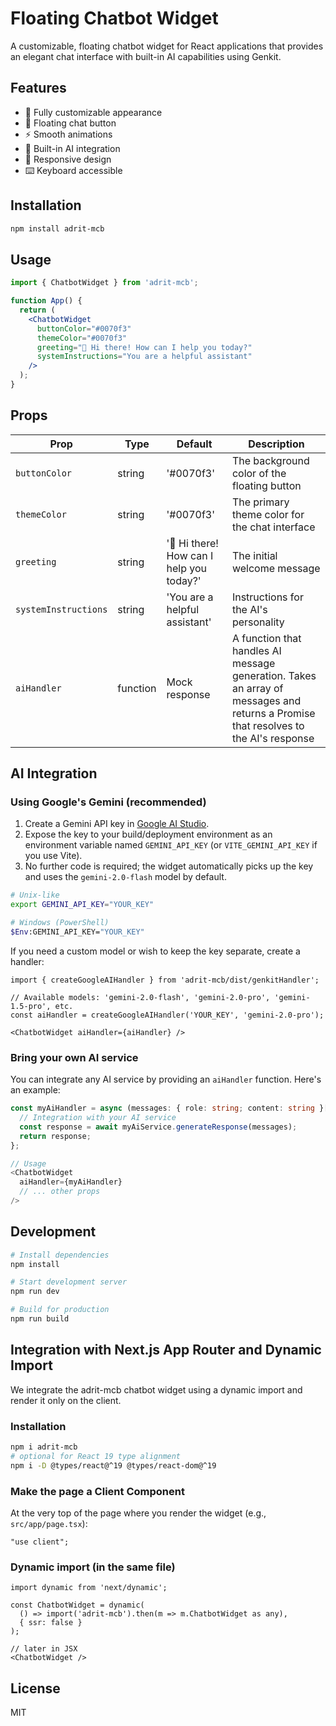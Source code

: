 # Floating Chatbot Widget

A customizable, floating chatbot widget for React applications that provides an elegant chat interface with built-in AI capabilities using Genkit.

## Features

- 🎨 Fully customizable appearance
- 💬 Floating chat button
- ⚡ Smooth animations
- 🤖 Built-in AI integration
- 📱 Responsive design
- ⌨️ Keyboard accessible

## Installation

```bash
npm install adrit-mcb
```

## Usage

```jsx
import { ChatbotWidget } from 'adrit-mcb';

function App() {
  return (
    <ChatbotWidget
      buttonColor="#0070f3"
      themeColor="#0070f3"
      greeting="👋 Hi there! How can I help you today?"
      systemInstructions="You are a helpful assistant"
    />
  );
}
```

## Props

| Prop | Type | Default | Description |
|------|------|---------|-------------|
| `buttonColor` | string | '#0070f3' | The background color of the floating button |
| `themeColor` | string | '#0070f3' | The primary theme color for the chat interface |
| `greeting` | string | '👋 Hi there! How can I help you today?' | The initial welcome message |
| `systemInstructions` | string | 'You are a helpful assistant' | Instructions for the AI's personality |
| `aiHandler` | function | Mock response | A function that handles AI message generation. Takes an array of messages and returns a Promise that resolves to the AI's response |

## AI Integration

### Using Google's Gemini (recommended)

1. Create a Gemini API key in [Google AI Studio](https://makersuite.google.com/app/apikey).
2. Expose the key to your build/deployment environment as an environment variable named `GEMINI_API_KEY` (or `VITE_GEMINI_API_KEY` if you use Vite).
3. No further code is required; the widget automatically picks up the key and uses the `gemini-2.0-flash` model by default.

```bash
# Unix-like
export GEMINI_API_KEY="YOUR_KEY"

# Windows (PowerShell)
$Env:GEMINI_API_KEY="YOUR_KEY"
```

If you need a custom model or wish to keep the key separate, create a handler:

```tsx
import { createGoogleAIHandler } from 'adrit-mcb/dist/genkitHandler';

// Available models: 'gemini-2.0-flash', 'gemini-2.0-pro', 'gemini-1.5-pro', etc.
const aiHandler = createGoogleAIHandler('YOUR_KEY', 'gemini-2.0-pro');

<ChatbotWidget aiHandler={aiHandler} />
```

### Bring your own AI service

You can integrate any AI service by providing an `aiHandler` function. Here's an example:

```typescript
const myAiHandler = async (messages: { role: string; content: string }[]) => {
  // Integration with your AI service
  const response = await myAiService.generateResponse(messages);
  return response;
};

// Usage
<ChatbotWidget
  aiHandler={myAiHandler}
  // ... other props
/>
```

## Development

```bash
# Install dependencies
npm install

# Start development server
npm run dev

# Build for production
npm run build
```


## Integration with Next.js App Router and Dynamic Import

We integrate the adrit-mcb chatbot widget using a dynamic import and render it only on the client.

### Installation

```bash
npm i adrit-mcb
# optional for React 19 type alignment
npm i -D @types/react@^19 @types/react-dom@^19
```

### Make the page a Client Component

At the very top of the page where you render the widget (e.g., `src/app/page.tsx`):

```tsx
"use client";
```

### Dynamic import (in the same file)

```tsx
import dynamic from 'next/dynamic';

const ChatbotWidget = dynamic(
  () => import('adrit-mcb').then(m => m.ChatbotWidget as any),
  { ssr: false }
);

// later in JSX
<ChatbotWidget />
```


## License

MIT
